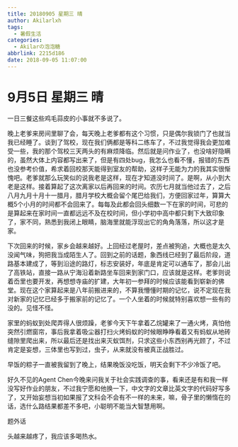 ```yaml
---
title: 20180905 星期三 晴
author: Akilarlxh
tags:
  - 暑假生活
categories:
  - Akilarの泡泡糖
abbrlink: 2215d186
date: 2018-09-05 11:07:00
---
```

# 9月5日 星期三 晴

一日三餐这些鸡毛蒜皮的小事就不多说了。

晚上老爹来房间里聊了会，每天晚上老爹都有这个习惯，只是偶尔我锁门了也就当我已经睡了。谈到了驾校，现在我们俩都是等科二练车了，不过我觉得我会更加难受一些，我的那个驾校三天两头的有麻烦降临。然后就是问作业了，也没啥好隐瞒的，虽然大体上内容都写出来了，但是有四处bug，我怎么也看不懂，报错的东西也没参考价值，希求着回校那天能得到室友的帮助，这样子无能为力的我其实很惭愧吧。老爹就那么玩笑似的说我老是这样，现在才知道没时间了。是啊，从小到大老是这样。接着算起了这次离家以后再回来的时间。农历七月就当他过去了，之后八月九月十月十一腊月，腊月学校大概会留个尾巴给我们，方便回家过年，算算大概5个小月的时间都不会回来了。每每及此都会回头细数一下在家的时间，可悲的是算起来在家时间一直都远远不及在校时间，但小学初中高中都只剩下大致印象了，家不同，熟悉到我闭上眼睛，脑海里就能浮现出它的角角落落，所以这才是家。

下次回来的时候，家乡会越来越好。上回经过老屋时，差点被狗追，大概也是太久没闻气味，狗把我当成陌生人了。回到之前的话题，象西线已经到了最后阶段，道路基本建成了，等到沿途的路灯，标志安装好，年底是肯定可以通车了，那会儿出了高铁站，直接一路从宁海沿着新路坐车回来到家门口，应该就是这样。老爹则说着岙里也要开发，再想想寺庙的扩建，大年初一参拜的时候应该能看到崭新的佛堂。现在这个家算起来是八年前搬进来的，不算我懵懂时期的记忆，说不定现在我对新家的记忆已经多于搬家前的记忆了。一个人坐着的时候就特别喜欢想一些有的没的。见怪不怪。

家里的蚂蚁到处爬弄得人很烦躁，老爹今天下午拿着乙烷罐来了一通火烤，真怕他突然引燃窗帘，事后我拿着吸尘器打扫火烤蚂蚁的时候眼睁睁看着又有蚂蚁从地砖缝隙里爬出来，所以最后还是找出来灭蚁饵剂，只求这些小东西别再光顾了，不过肯定是妄想，三体里也写到过，虫子，从来就没有被真正战胜过。

早饭的粽子一直被我留到了晚上，结果晚饭没吃饭，明天会剩下不少冷饭了吧。

好久不见的Agent Chen今晚来问我关于社会实践调查的事，看来还是有和我一样没写好作业的朋友，不过我宁愿和他换一下，中文字的文章比英文字的代码好写多了，又开始妄想当初如果报了文科会不会有不一样的未来，嘛，骨子里的懒惰在的话，选什么路结果都差不多吧，小聪明不能当大智慧用啊。

题外话

头越来越疼了，我应该多喝热水。